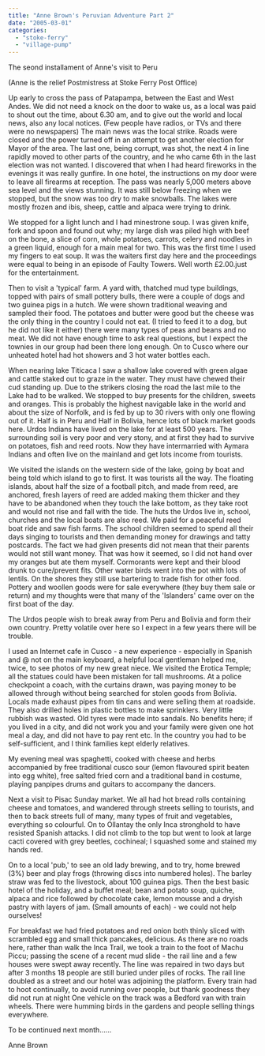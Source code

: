 ```yaml
---
title: "Anne Brown's Peruvian Adventure Part 2"
date: "2005-03-01"
categories: 
  - "stoke-ferry"
  - "village-pump"
---
```


The seond installament of Anne's visit to Peru

(Anne is the relief Postmistress at Stoke Ferry Post Office)

Up early to cross the pass of Patapampa, between the East and West Andes. We did not need a knock on the door to wake us, as a local was paid to shout out the time, about 6.30 am, and to give out the world and local news, also any local notices. (Few people have radios, or TVs and there were no newspapers) The main news was the local strike. Roads were closed and the power turned off in an attempt to get another election for Mayor of the area. The last one, being corrupt, was shot, the next 4 in line rapidly moved to other parts of the country, and he who came 6th in the last election was not wanted. I discovered that when I had heard fireworks in the evenings it was really gunfire. In one hotel, the instructions on my door were to leave all firearms at reception. The pass was nearly 5,000 meters above sea level and the views stunning. It was still below freezing when we stopped, but the snow was too dry to make snowballs. The lakes were mostly frozen and ibis, sheep, cattle and alpaca were trying to drink.

We stopped for a light lunch and I had minestrone soup. I was given knife, fork and spoon and found out why; my large dish was piled high with beef on the bone, a slice of corn, whole potatoes, carrots, celery and noodles in a green liquid, enough for a main meal for two. This was the first time I used my fingers to eat soup. It was the waiters first day here and the proceedings were equal to being in an episode of Faulty Towers. Well worth £2.00.just for the entertainment.

Then to visit a 'typical' farm. A yard with, thatched mud type buildings, topped with pairs of small pottery bulls, there were a couple of dogs and two guinea pigs in a hutch. We were shown traditional weaving and sampled their food. The potatoes and butter were good but the cheese was the only thing in the country I could not eat. (I tried to feed it to a dog, but he did not like it either) there were many types of peas and beans and no meat. We did not have enough time to ask real questions, but I expect the townies in our group had been there long enough. On to Cusco where our unheated hotel had hot showers and 3 hot water bottles each.

When nearing lake Titicaca I saw a shallow lake covered with green algae and cattle staked out to graze in the water. They must have chewed their cud standing up. Due to the strikers closing the road the last mile to the Lake had to be walked. We stopped to buy presents for the children, sweets and oranges. This is probably the highest navigable lake in the world and about the size of Norfolk, and is fed by up to 30 rivers with only one flowing out of it. Half is in Peru and Half in Bolivia, hence lots of black market goods here. Urdos Indians have lived on the lake for at least 500 years. The surrounding soil is very poor and very stony, and at first they had to survive on potatoes, fish and reed roots. Now they have intermarried with Aymara Indians and often live on the mainland and get lots income from tourists.

We visited the islands on the western side of the lake, going by boat and being told which island to go to first. It was tourists all the way. The floating islands, about half the size of a football pitch, and made from reed, are anchored, fresh layers of reed are added making them thicker and they have to be abandoned when they touch the lake bottom, as they take root and would not rise and fall with the tide. The huts the Urdos live in, school, churches and the local boats are also reed. We paid for a peaceful reed boat ride and saw fish farms. The school children seemed to spend all their days singing to tourists and then demanding money for drawings and tatty postcards. The fact we had given presents did not mean that their parents would not still want money. That was how it seemed, so I did not hand over my oranges but ate them myself. Cormorants were kept and their blood drunk to cure/prevent fits. Other water birds went into the pot with lots of lentils. On the shores they still use bartering to trade fish for other food. Pottery and woollen goods were for sale everywhere (they buy them sale or return) and my thoughts were that many of the 'Islanders' came over on the first boat of the day.

The Urdos people wish to break away from Peru and Bolivia and form their own country. Pretty volatile over here so I expect in a few years there will be trouble.

I used an Internet cafe in Cusco - a new experience - especially in Spanish and @ not on the main keyboard, a helpful local gentleman helped me, twice, to see photos of my new great niece. We visited the Erotica Temple; all the statues could have been mistaken for tall mushrooms. At a police checkpoint a coach, with the curtains drawn, was paying money to be allowed through without being searched for stolen goods from Bolivia. Locals made exhaust pipes from tin cans and were selling them at roadside. They also drilled holes in plastic bottles to make sprinklers. Very little rubbish was wasted. Old tyres were made into sandals. No benefits here; if you lived in a city, and did not work you and your family were given one hot meal a day, and did not have to pay rent etc. In the country you had to be self-sufficient, and I think families kept elderly relatives.

My evening meal was spaghetti, cooked with cheese and herbs accompanied by free traditional cusco sour (lemon flavoured spirit beaten into egg white), free salted fried corn and a traditional band in costume, playing panpipes drums and guitars to accompany the dancers.

Next a visit to Pisac Sunday market. We all had hot bread rolls containing cheese and tomatoes, and wandered through streets selling to tourists, and then to back streets full of many, many types of fruit and vegetables, everything so colourful. On to Ollantay the only Inca stronghold to have resisted Spanish attacks. I did not climb to the top but went to look at large cacti covered with grey beetles, cochineal; I squashed some and stained my hands red.

On to a local 'pub,' to see an old lady brewing, and to try, home brewed (3%) beer and play frogs (throwing discs into numbered holes). The barley straw was fed to the livestock, about 100 guinea pigs. Then the best basic hotel of the holiday, and a buffet meal; bean and potato soup, quiche, alpaca and rice followed by chocolate cake, lemon mousse and a dryish pastry with layers of jam. (Small amounts of each) - we could not help ourselves!

For breakfast we had fried potatoes and red onion both thinly sliced with scrambled egg and small thick pancakes, delicious. As there are no roads here, rather than walk the Inca Trail, we took a train to the foot of Machu Piccu; passing the scene of a recent mud slide - the rail line and a few houses were swept away recently. The line was repaired in two days but after 3 months 18 people are still buried under piles of rocks. The rail line doubled as a street and our hotel was adjoining the platform. Every train had to hoot continually, to avoid running over people, but thank goodness they did not run at night One vehicle on the track was a Bedford van with train wheels. There were humming birds in the gardens and people selling things everywhere.

To be continued next month......

Anne Brown
